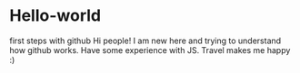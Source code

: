 # Hello-world
first steps with github
Hi people!
I am new here and trying to understand how github works.
Have some experience with JS.
Travel makes me happy :)
